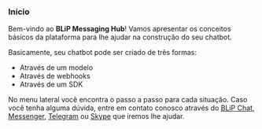 ### Início

Bem-vindo ao **BLiP Messaging Hub**! Vamos apresentar os conceitos básicos da plataforma para lhe ajudar na construção do seu chatbot.

Basicamente, seu chatbot pode ser criado de três formas:
- Através de um modelo
- Através de webhooks
- Através de um SDK

No menu lateral você encontra o passo a passo para cada situação. Caso você tenha alguma dúvida, entre em contato conosco através do [BLiP Chat](https://u.blip.ai/AF1119EB-B9C1-487B-9826-2EC91714461D), [Messenger](http://m.me/blipajuda), [Telegram](https://telegram.me/blip_ajuda_bot) ou [Skype](https://join.skype.com/bot/d58d9364-2498-4304-8400-6800c1fd2f2b?add) que iremos lhe ajudar.

